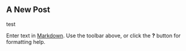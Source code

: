 

## A New Post
test

Enter text in [Markdown](http://daringfireball.net/projects/markdown/). Use the toolbar above, or click the **?** button for formatting help.
